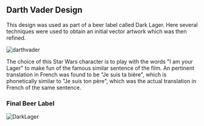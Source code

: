 
## Darth Vader Design

This design was used as part of a beer label called Dark Lager. Here several techniques were used to obtain an initial vector artwork which was then refined. 

![darthvader](https://user-images.githubusercontent.com/80269251/110971508-f8246f80-8328-11eb-8a75-8caf67c94460.png)

The choice of this Star Wars character is to play with the words "I am your Lager" to make fun of the famous similar sentence of the
film. An pertinent translation in French was found to be "Je suis ta bière", which is phonetically similar to "Je suis ton père", which was the actual translation in French of the same sentence.

### Final Beer Label

![DarkLager](https://user-images.githubusercontent.com/80269251/110971881-6701c880-8329-11eb-8322-f07f2845881c.png)



